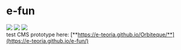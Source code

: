# e-fun
![](https://e-teoria.github.io/Orbiteque/media/i1.svg) ![](https://e-teoria.github.io/Orbiteque/media/i2.svg) ![](https://e-teoria.github.io/Orbiteque/media/i3.svg)  
test CMS prototype here: [**https://e-teoria.github.io/Orbiteque/**](https://e-teoria.github.io/e-fun/)  
